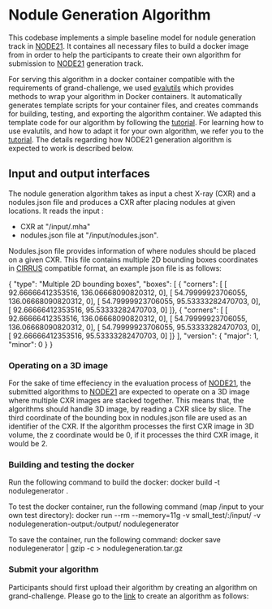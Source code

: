# Nodule Generation Algorithm

This codebase implements a simple baseline model for nodule generation track in [NODE21](https://node21.grand-challenge.org/). It containes all necessary files to build a docker image from in order to help the participants to create their own algorithm for submission to [NODE21](https://node21.grand-challenge.org/) generation track. 

For serving this algorithm in a docker container compatible with the requirements of grand-challenge, we used [evalutils](https://github.com/comic/evalutils) which provides methods to wrap your algorithm in Docker containers. It automatically generates template scripts for your container files, and creates commands for building, testing, and exporting the algorithm container. We adapted this template code for our algorithm by following the [tutorial](https://grand-challenge.org/blogs/create-an-algorithm/). For learning how to use evalutils, and how to adapt it for your own algorithm, we refer you to the [tutorial](https://grand-challenge.org/blogs/create-an-algorithm/). The details regarding how NODE21 generation algorithm is expected to work is described below.

## Input and output interfaces
The nodule generation algorithm takes as input a chest X-ray (CXR) and a nodules.json file and produces a CXR after placing nodules at given locations. It reads the input :
* CXR at "/input/<uuid>.mha"
* nodules.json file at "/input/nodules.json".

Nodules.json file provides information of where nodules should be placed on a given CXR. This file contains multiple 2D bounding boxes coordinates in [CIRRUS](https://comic.github.io/grand-challenge.org/components.html#grandchallenge.components.models.InterfaceKind.interface_type_annotation) compatible format, an example json file is as follows:

{
    "type": "Multiple 2D bounding boxes",
    "boxes": [
        {
        "corners": [
            [ 92.66666412353516, 136.06668090820312, 0],
            [ 54.79999923706055, 136.06668090820312, 0],
            [ 54.79999923706055, 95.53333282470703, 0],
            [ 92.66666412353516, 95.53333282470703, 0]
        ]},
        {
        "corners": [
            [ 92.66666412353516, 136.06668090820312, 0],
            [ 54.79999923706055, 136.06668090820312, 0],
            [ 54.79999923706055, 95.53333282470703, 0],
            [ 92.66666412353516, 95.53333282470703, 0]
        ]}
    ],
    "version": { "major": 1, "minor": 0 }
}

### Operating on a 3D image

For the sake of time effeciency in the evaluation process of [NODE21](https://node21.grand-challenge.org/), the submitted algorithms to [NODE21](https://node21.grand-challenge.org/) are expected to operate on a 3D image where multiple CXR images are stacked together. This means that, the algorithms should handle 3D image, by reading a CXR slice by slice. The third coordinate of the bounding box in nodules.json file are used as an identifier of the CXR. If the algorithm processes the first CXR image in 3D volume, the z coordinate would be 0, if it processes the third CXR image, it would be 2.


### Building and testing the docker

Run the following command to build the docker:
docker build -t nodulegenerator .

To test the docker container, run the following command (map /input to your own test directory):
docker run --rm --memory=11g -v small_test/:/input/ -v nodulegeneration-output:/output/ nodulegenerator

To save the container, run the following command:
docker save nodulegenerator | gzip -c > nodulegeneration.tar.gz
    
    
 ### Submit your algorithm
 Participants should first upload their algorithm by creating an algorithm on grand-challenge. Please go to the [link](https://grand-challenge.org/algorithms/create/) to create an algorithm as follows:
    




